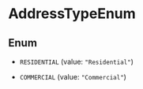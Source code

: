
# AddressTypeEnum

## Enum


* `RESIDENTIAL` (value: `"Residential"`)

* `COMMERCIAL` (value: `"Commercial"`)



